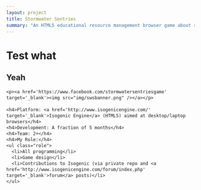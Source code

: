 ```yaml
---
layout: project
title: Stormwater Sentries
summary: "An HTML5 educational resource management browser game about reducing stormwater runoff on your property.<br />Developed at SRRN Games in collaboration with local Virginia organizations.<br />Click logo to play!"
---
```


# Test what
## Yeah

    <p><a href='https://www.facebook.com/stormwatersentriesgame' target='_blank'><img src="img/swsbanner.png" /></a></p>
    
    <h4>Platform: <a href='http://www.isogenicengine.com/' target='_blank'>Isogenic Engine</a> (HTML5) aimed at desktop/laptop browsers</h4>
    <h4>Development: A fraction of 5 months</h4>
    <h4>Team: 2+</h4>
    <h4>My Role:</h4>
    <ul class="role">
      <li>All programming</li>
      <li>Game design</li>
      <li>Contributions to Isogenic (via private repo and <a href='http://www.isogenicengine.com/forum/index.php' target='_blank'>forum</a> posts)</li>
    </ul>